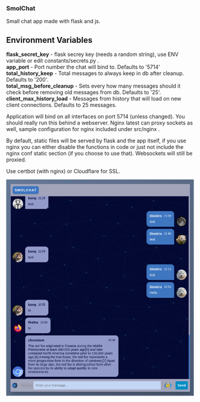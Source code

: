 ### SmolChat
Small chat app made with flask and js.

## Environment Variables

**flask_secret_key** - flask secrey key (needs a random string), use ENV variable or edit constants/secrets.py . <br>
**app_port** - Port number the chat will bind to. Defaults to '5714'  <br>
**total_history_keep** - Total messages to always keep in db after cleanup. Defaults to '200'. <br>
**total_msg_before_cleanup** - Sets every how many messages should it check before removing old messages from db. Defaults to '25'.<br>
**client_max_history_load** - Messages from history that will load on new client connections. Defaults to 25 messages. <br>


Application will bind on all interfaces on port 5714 (unless changed). You should really run this behind a webserver. Nginx latest can proxy sockets as well, sample configuration for nginx included under src/nginx .

By default, static files will be served by flask and the app itself, if you use nginx you can either disable the functions in code or just not include the nginx conf static section (if you choose to use that). Websockets will still be proxied.

Use certbot (with nginx) or Cloudflare for SSL.


<!-- ![Image demo image](/src/static/img/demo.png) -->

<img align="center" src="https://github.com/TivenTux/smolchat/blob/dc5e7d8087d422b7c6dda5986d6e97eab12454ef/src/static/img/demo.png?raw=true" width="600"> 
